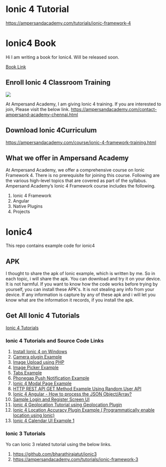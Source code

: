 # Ionic 4 Tutorial

https://ampersandacademy.com/tutorials/ionic-framework-4

# Ionic4 Book

Hi I am writing a book for Ionic4. Will be released soon.

<a href="https://ampersandacademy.com/publications/">Book Link</a>

## Enroll Ionic 4 Classroom Training

<img src="https://raw.githubusercontent.com/bharathirajatut/ionic4/master/i4.png">

At Ampersand Academy, I am giving Ionic 4 training. If you are interested to join, Please visit the below link.
https://ampersandacademy.com/contact-ampersand-academy-chennai.html

## Download Ionic 4Curriculum

https://ampersandacademy.com/course/ionic-4-framework-training.html

## What we offer in Ampersand Academy
At Ampersand Academy, we offer a comprehensive course on Ionic Framework 4. There is no prerequisite for joining this course. Following are the various high-level topics that are covered as part of the syllabus. Ampersand Academy’s Ionic 4 Framework course includes the following.
1. Ionic 4 Framework
2. Angular
3. Native Plugins
4. Projects

# Ionic4
This repo contains example code for ionic4

## APK
I thought to share the apk of Ionic example, which is written by me. So in each topic, i will share the apk. You can download and try it on your device. It is not harmful. If you want to know how the code works before trying by yourself, you can install these APK's. It is not stealing any info from your device. If any information is capture by any of these apk and i will let you know what are the information it records, if you install the apk. 

## Get All Ionic 4 Tutorials

<a href="https://ampersandacademy.com/tutorials/ionic-framework-4">Ionic 4 Tutorials</a>

### Ionic 4 Tutorials and Source Code Links

1. <a href="https://ampers
andacademy.com/tutorials/ionic-framework-4/install-ionic4-on-windows-10">Install Ionic 4 on Windows</a>
2. <a href="https://github.com/bharathirajatut/ionic4/tree/master/camera-example">Camera plugin Example</a>
3. <a href="https://github.com/bharathirajatut/ionic4/tree/master/camera-image-upload-example-php">Image Upload using PHP</a>
4. <a href="https://github.com/bharathirajatut/ionic4/tree/master/gallery-image-picker-example">Image Picker Example </a>
5. <a href="https://github.com/bharathirajatut/ionic4/tree/master/tabs-example">Tabs Example</a>
6. <a href="https://github.com/bharathirajatut/ionic4/tree/master/push-notification-android-example">Phonegap Push Notification Example</a>
7. <a href="https://github.com/bharathirajatut/ionic4/tree/master/modal-example-with-ipl-data"> Ionic 4 Modal Page Example</a>
8. <a href="https://github.com/bharathirajatut/ionic4/tree/master/http-rest-api-get-method-example-random-users">HTTP REST API GET Method Example Using Random User API</a>
9. <a href="https://ampersandacademy.com/tutorials/ionic-framework-4/ionic-4-angular-how-to-process-the-json-object-array">Ionic 4 Angular - How to process the JSON Object/Array?</a>
10. <a href="https://github.com/bharathirajatut/ionic4/tree/master/sample-login-ui-example">Sample Login and Register Screen UI </a>
11. <a href="https://github.com/bharathirajatut/ionic4/tree/master/geolocation(latitude%2Clongitude)-example"> Ionic 4 Geolocation Tutorial using Geolocation Plugin</a>
12. <a href="https://github.com/bharathirajatut/ionic4/tree/master/location-accuracy-example">Ionic 4 Location Accuracy Plugin Example ( Programmatically enable location using Ionic)</a>
13. <a href="https://github.com/bharathirajatut/ionic4/tree/master/ionic4-calendar-ui-example1">Ionic 4 Calendar UI Example 1</a>

### Ionic 3 Tutorials

Yo can Ionic 3 related tutorial using the below links.
1. https://github.com/bharathirajatut/ionic3
2. https://ampersandacademy.com/tutorials/ionic-framework-3
